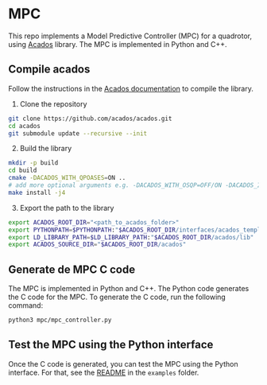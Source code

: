 # MPC

This repo implements a Model Predictive Controller (MPC) for a quadrotor, using [Acados](https://docs.acados.org/index.html#) library. The MPC is implemented in Python and C++.

## Compile acados

Follow the instructions in the [Acados documentation](https://docs.acados.org/installation/index.html) to compile the library.

1. Clone the repository

```bash
git clone https://github.com/acados/acados.git
cd acados
git submodule update --recursive --init
```

2. Build the library

```bash
mkdir -p build
cd build
cmake -DACADOS_WITH_QPOASES=ON ..
# add more optional arguments e.g. -DACADOS_WITH_OSQP=OFF/ON -DACADOS_INSTALL_DIR=<path_to_acados_installation_folder> above
make install -j4
```

3. Export the path to the library

```bash
export ACADOS_ROOT_DIR="<path_to_acados_folder>"
export PYTHONPATH=$PYTHONPATH:"$ACADOS_ROOT_DIR/interfaces/acados_template/"
export LD_LIBRARY_PATH=$LD_LIBRARY_PATH:"$ACADOS_ROOT_DIR/acados/lib"
export ACADOS_SOURCE_DIR="$ACADOS_ROOT_DIR/acados"
```

## Generate de MPC C code

The MPC is implemented in Python and C++. The Python code generates the C code for the MPC. To generate the C code, run the following command:

```bash
python3 mpc/mpc_controller.py
```

## Test the MPC using the Python interface

Once the C code is generated, you can test the MPC using the Python interface. For that, see the [README](examples/python/README.md) in the `examples` folder.
